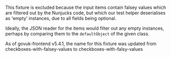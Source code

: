 This fixture is excluded because the input items contain falsey values which are filtered out by the Nunjucks code, but which our test helper deserialises as 'empty' instances, due to all fields being optional.

Ideally, the JSON reader for the items would filter out any empty instances, perhaps by comparing them to the `defaultObject` of the given class.

As of govuk-frontend v5.4.1, the name for this fixture was updated from checkboxes-with-falsey-values to checkboxes-with-falsy-values
